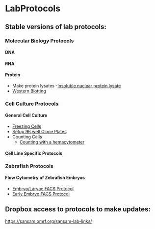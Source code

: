 # LabProtocols

## Stable versions of lab protocols:

### Molecular Biology Protocols
#### DNA
#### RNA
#### Protein
- Make protein lysates
  -[Insoluble nuclear protein lysate](https://www.dropbox.com/s/xmprqxllyn0rnoi/2022-04-11%20-%20Cs_Chromatin_Associated_Protein_Isolation.pdf?dl=0)
- [Western Blotting]()

### Cell Culture Protocols
#### General Cell Culture
- [Freezing Cells]()
- [Setup 96 well Clone Plates]()
- Counting Cells
  - [Counting with a hemacytometer](https://www.dropbox.com/s/affdw2fcd266nuv/2016-07-06%20-%20Hemacytometer_Counting.pdf?dl=0)

#### Cell Line Specific Protocols

### Zebrafish Protocols

#### Flow Cytometry of Zebrafish Embryos
- [Embryo/Larvae FACS Protocol](https://www.dropbox.com/s/sgc0n255z0h2gpp/2020-08-26%20-%20_Cgs_Embryo_Facs_Protocol_2020Aug26_Cls.pdf?dl=0)
- [Early Embryo FACS Protocol](https://www.dropbox.com/s/sgc0n255z0h2gpp/2020-08-26%20-%20_Cgs_Embryo_Facs_Protocol_2020Aug26_Cls.pdf?dl=0)


## Dropbox access to protocols to make updates:

https://sansam.omrf.org/sansam-lab-links/
